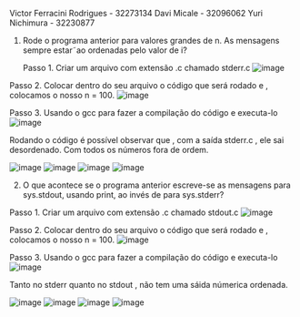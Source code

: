 Victor Ferracini Rodrigues - 32273134
Davi Micale - 32096062
Yuri Nichimura - 32230877


1) Rode o programa anterior para valores grandes de n. As mensagens sempre estar˜ao ordenadas pelo valor de i?

   Passo 1. Criar um arquivo com extensão .c chamado stderr.c
![image](https://github.com/yurinichimura/sistemaops/assets/139904028/d7ddb592-4bf4-4e13-a22f-57b9dd80a647)

Passo 2. Colocar dentro do seu arquivo o código que será rodado e , colocamos o nosso n = 100.
![image](https://github.com/yurinichimura/sistemaops/assets/139904028/f44110fe-ffe7-486c-b5f7-eb18a5c5cd28)

Passo 3. Usando o gcc para fazer a compilação do código e executa-lo
![image](https://github.com/yurinichimura/sistemaops/assets/139904028/5004b9d6-50f9-4fd6-8229-7515289baee2)

Rodando o código é possível observar que , com a saída stderr.c , ele sai desordenado. Com todos os números fora de ordem.

![image](https://github.com/yurinichimura/sistemaops/assets/139904028/1d0b145f-9b9e-4a66-bcd0-22a910318bc7)
![image](https://github.com/yurinichimura/sistemaops/assets/139904028/b4868fed-b114-4277-9554-24840abd20a2)
![image](https://github.com/yurinichimura/sistemaops/assets/139904028/e6f36187-a623-45d8-99f4-378e41fe0bd8)
![image](https://github.com/yurinichimura/sistemaops/assets/139904028/8b8e4a1e-419e-4850-a986-fb887f73d8e4)

2) O que acontece se o programa anterior escreve-se as mensagens para sys.stdout, usando print, ao invés de para sys.stderr?

Passo 1. Criar um arquivo com extensão .c chamado stdout.c
![image](https://github.com/yurinichimura/sistemaops/assets/139904028/b891f6bb-60dc-4258-8d54-a61921470bfd)

Passo 2. Colocar dentro do seu arquivo o código que será rodado e , colocamos o nosso n = 100.
![image](https://github.com/yurinichimura/sistemaops/assets/139904028/c75982b3-6c10-4f84-9d3e-3932554cbe7f)

Passo 3. Usando o gcc para fazer a compilação do código e executa-lo
![image](https://github.com/yurinichimura/sistemaops/assets/139904028/fb0dfb75-4a74-4e36-a8c4-aeefb47e33cb)

Tanto no stderr quanto no stdout , não tem uma sáida númerica ordenada.

![image](https://github.com/yurinichimura/sistemaops/assets/139904028/1623c875-7913-4f6a-a962-840f82d3c9b8)
![image](https://github.com/yurinichimura/sistemaops/assets/139904028/532b896e-1821-423b-8dbf-07d17309815f)
![image](https://github.com/yurinichimura/sistemaops/assets/139904028/c21e2c3d-1aca-4a50-a2d8-910317057aa4)
![image](https://github.com/yurinichimura/sistemaops/assets/139904028/58f817bd-99e1-4f03-b8ef-12d703953a23)







